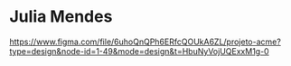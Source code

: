 # Julia Mendes
https://www.figma.com/file/6uhoQnQPh6ERfcQOUkA6ZL/projeto-acme?type=design&node-id=1-49&mode=design&t=HbuNyVojUQExxM1g-0